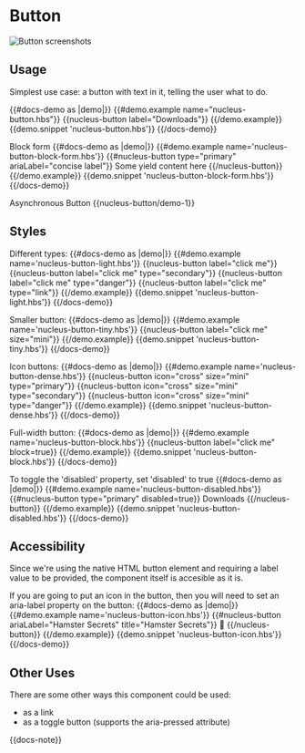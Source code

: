
# Button

![Button screenshots](../../images/buttons.png)


## Usage

Simplest use case: a button with text in it, telling the user what to do.

{{#docs-demo as |demo|}}
  {{#demo.example name="nucleus-button.hbs"}}
    {{nucleus-button label="Downloads"}}
  {{/demo.example}}
  {{demo.snippet 'nucleus-button.hbs'}}
{{/docs-demo}}

Block form
{{#docs-demo as |demo|}}
  {{#demo.example name='nucleus-button-block-form.hbs'}}
    {{#nucleus-button type="primary" ariaLabel="concise label"}}
      Some yield content here
    {{/nucleus-button}}
  {{/demo.example}}
  {{demo.snippet 'nucleus-button-block-form.hbs'}}
{{/docs-demo}}

Asynchronous Button
{{nucleus-button/demo-1}}

## Styles

Different types:
{{#docs-demo as |demo|}}
  {{#demo.example name='nucleus-button-light.hbs'}}
    {{nucleus-button label="click me"}}
    {{nucleus-button label="click me" type="secondary"}}
    {{nucleus-button label="click me" type="danger"}}
    {{nucleus-button label="click me" type="link"}}
  {{/demo.example}}
  {{demo.snippet 'nucleus-button-light.hbs'}}
{{/docs-demo}}

Smaller button:
{{#docs-demo as |demo|}}
  {{#demo.example name='nucleus-button-tiny.hbs'}}
    {{nucleus-button label="click me" size="mini"}}
  {{/demo.example}}
  {{demo.snippet 'nucleus-button-tiny.hbs'}}
{{/docs-demo}}

Icon buttons:
{{#docs-demo as |demo|}}
  {{#demo.example name='nucleus-button-dense.hbs'}}
    {{nucleus-button icon="cross" size="mini" type="primary"}}
    {{nucleus-button icon="cross" size="mini" type="secondary"}}
    {{nucleus-button icon="cross" size="mini" type="danger"}}
  {{/demo.example}}
  {{demo.snippet 'nucleus-button-dense.hbs'}}
{{/docs-demo}}

Full-width button:
{{#docs-demo as |demo|}}
  {{#demo.example name='nucleus-button-block.hbs'}}
    {{nucleus-button label="click me" block=true}}
  {{/demo.example}}
  {{demo.snippet 'nucleus-button-block.hbs'}}
{{/docs-demo}}

To toggle the 'disabled' property, set 'disabled' to true
{{#docs-demo as |demo|}}
  {{#demo.example name='nucleus-button-disabled.hbs'}}
    {{#nucleus-button type="primary" disabled=true}}
      Downloads
    {{/nucleus-button}}
  {{/demo.example}}
  {{demo.snippet 'nucleus-button-disabled.hbs'}}
{{/docs-demo}}

## Accessibility

Since we're using the native HTML button element and requiring a label value to be provided, the component itself is accesible as it is.

If you are going to put an icon in the button, then you will need to set an aria-label property on the button:
{{#docs-demo as |demo|}}
  {{#demo.example name='nucleus-button-icon.hbs'}}
    {{#nucleus-button  ariaLabel="Hamster Secrets" title="Hamster Secrets"}}
      🐹
    {{/nucleus-button}}
  {{/demo.example}}
  {{demo.snippet 'nucleus-button-icon.hbs'}}
{{/docs-demo}}

## Other Uses

There are some other ways this component could be used:

- as a link
- as a toggle button (supports the aria-pressed attribute)

{{docs-note}}
